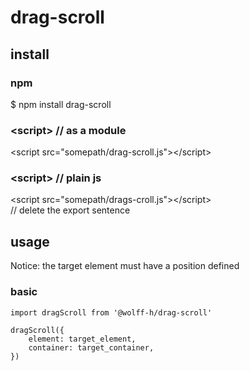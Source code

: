 # drag-scroll

## install

### npm
$ npm install drag-scroll

### &lt;script&gt; // as a module

&lt;script src="somepath/drag-scroll.js"&gt;&lt;/script&gt;

### &lt;script&gt; // plain js

&lt;script src="somepath/drags-croll.js"&gt;&lt;/script&gt;  
// delete the export sentence

## usage

Notice: the target element must have a position defined

### basic
    import dragScroll from '@wolff-h/drag-scroll'

    dragScroll({
        element: target_element,
        container: target_container,
    })